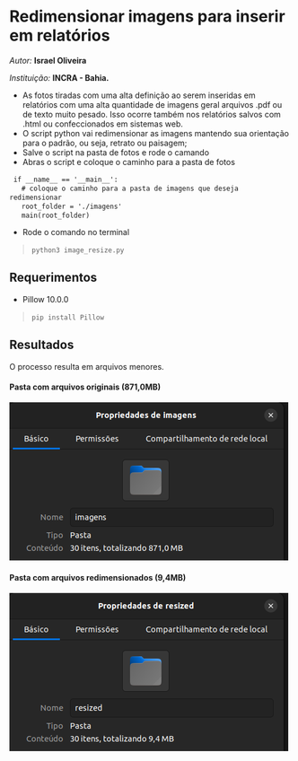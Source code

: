 # Redimensionar imagens para inserir em relatórios

*Autor:* **Israel Oliveira**

*Instituição:* **INCRA - Bahia.**

- As fotos tiradas com uma alta definição ao serem inseridas em relatórios com uma alta quantidade de imagens geral arquivos .pdf ou de texto muito pesado. Isso ocorre também nos relatórios salvos com .html ou confeccionados em sistemas web.
- O script python vai redimensionar as imagens mantendo sua orientação para o padrão, ou seja, retrato ou paisagem;
- Salve o script na pasta de fotos e rode o camando
- Abras o script e coloque o caminho para a pasta de fotos

~~~
 if __name__ == '__main__':
   # coloque o caminho para a pasta de imagens que deseja redimensionar
   root_folder = './imagens'
   main(root_folder)
~~~

- Rode o comando no terminal

> `python3 image_resize.py`

## Requerimentos

- Pillow 10.0.0
  
 > `pip install Pillow`

## Resultados

O processo resulta em arquivos menores.

#### Pasta com arquivos originais (871,0MB)
![Pasta com imagens originais](imagens.png)

#### Pasta com arquivos redimensionados (9,4MB)
![Pasta com imagens redimensionadas](resized.png)
